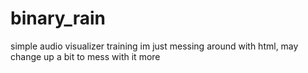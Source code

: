 # binary_rain
simple audio visualizer training
im just messing around with html, may change up a bit to mess with it more
